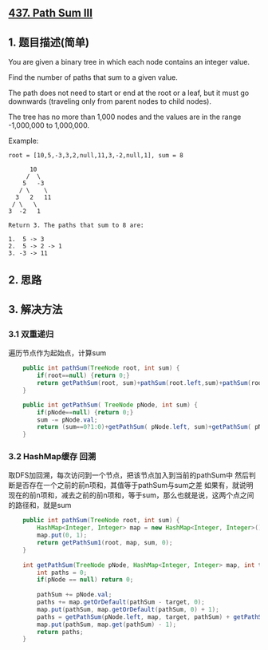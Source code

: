 ## [437. Path Sum III](https://leetcode-cn.com/problems/path-sum-iii/)

## 1. 题目描述(简单)

You are given a binary tree in which each node contains an integer value.

Find the number of paths that sum to a given value.

The path does not need to start or end at the root or a leaf, but it must go downwards (traveling only from parent nodes to child nodes).

The tree has no more than 1,000 nodes and the values are in the range -1,000,000 to 1,000,000.

Example:
```
root = [10,5,-3,3,2,null,11,3,-2,null,1], sum = 8

      10
     /  \
    5   -3
   / \    \
  3   2   11
 / \   \
3  -2   1

Return 3. The paths that sum to 8 are:

1.  5 -> 3
2.  5 -> 2 -> 1
3. -3 -> 11
```

## 2. 思路

## 3. 解决方法

### 3.1 双重递归
遍历节点作为起始点，计算sum

```java
    public int pathSum(TreeNode root, int sum) {
    	if(root==null) {return 0;}
        return getPathSum(root, sum)+pathSum(root.left,sum)+pathSum(root.right, sum);
    }

    public int getPathSum( TreeNode pNode, int sum) {
		if(pNode==null) {return 0;}
		sum -= pNode.val;
		return (sum==0?1:0)+getPathSum( pNode.left, sum)+getPathSum( pNode.right, sum);
	}
```



### 3.2 HashMap缓存 回溯

取DFS加回溯，每次访问到一个节点，把该节点加入到当前的pathSum中
然后判断是否存在一个之前的前n项和，其值等于pathSum与sum之差
如果有，就说明现在的前n项和，减去之前的前n项和，等于sum，那么也就是说，这两个点之间的路径和，就是sum


```java
    public int pathSum(TreeNode root, int sum) {
        HashMap<Integer, Integer> map = new HashMap<Integer, Integer>();
        map.put(0, 1);
        return getPathSum1(root, map, sum, 0);
    }
    
    int getPathSum(TreeNode pNode, HashMap<Integer, Integer> map, int target, int pathSum){
        int paths = 0;
        if(pNode == null) return 0;
        
        pathSum += pNode.val;
        paths += map.getOrDefault(pathSum - target, 0);
        map.put(pathSum, map.getOrDefault(pathSum, 0) + 1);
        paths = getPathSum(pNode.left, map, target, pathSum) + getPathSum(pNode.right, map, target, pathSum) + paths;
        map.put(pathSum, map.get(pathSum) - 1);
        return paths;
    }
```



